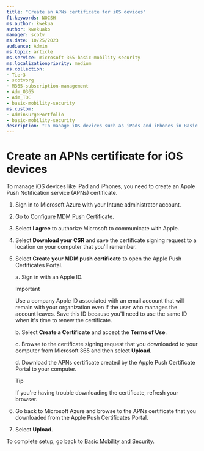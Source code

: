 ```yaml
---
title: "Create an APNs certificate for iOS devices"
f1.keywords: NOCSH
ms.author: kwekua
author: kwekuako
manager: scotv
ms.date: 10/25/2023
audience: Admin
ms.topic: article
ms.service: microsoft-365-basic-mobility-security
ms.localizationpriority: medium
ms.collection:
- Tier3
- scotvorg
- M365-subscription-management
- Adm_O365
- Adm_TOC
- basic-mobility-security
ms.custom: 
- AdminSurgePortfolio
- basic-mobility-security
description: "To manage iOS devices such as iPads and iPhones in Basic Mobility and Security, begin by creating an Apple Push Notification service (APNs) certificate."
---
```


# Create an APNs certificate for iOS devices

To manage iOS devices like iPad and iPhones, you need to create an Apple Push Notification service (APNs) certificate.

1. Sign in to Microsoft Azure with your Intune administrator account.

1. Go to [Configure MDM Push Certificate](https://portal.azure.com/#view/Microsoft_Intune_Enrollment/APNSCertificateUploadBlade).

1. Select **I agree** to authorize Microsoft to communicate with Apple.

1. Select **Download your CSR** and save the certificate signing request to a location on your computer that you'll remember. 

1. Select **Create your MDM push certificate** to open the Apple Push Certificates Portal.

   a. Sign in with an Apple ID.

     > [!IMPORTANT]
     > Use a company Apple ID associated with an email account that will remain with your organization even if the user who manages the account leaves. Save this ID because you'll need to use the same ID when it's time to renew the certificate.

   b. Select **Create a Certificate** and accept the **Terms of Use**.

   c. Browse to the certificate signing request that you downloaded to your computer from Microsoft 365 and then select **Upload**.

   d. Download the APNs certificate created by the Apple Push Certificate Portal to your computer.

     > [!TIP]
     > If you're having trouble downloading the certificate, refresh your browser.

1. Go back to Microsoft Azure and browse to the APNs certificate that you downloaded from the Apple Push Certificates Portal.

1. Select **Upload**.

To complete setup, go back to [Basic Mobility and Security](https://compliance.microsoft.com/basicmobilityandsecurity).
